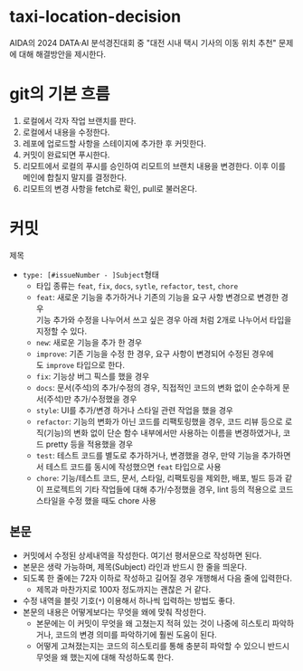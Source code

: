 # taxi-location-decision

AIDA의 2024 DATA·AI 분석경진대회 중 "대전 시내 택시 기사의 이동 위치 추천" 문제에 대해 해결방안을 제시한다.

# git의 기본 흐름

1. 로컬에서 각자 작업 브랜치를 판다.
2. 로컬에서 내용을 수정한다.
3. 레포에 업로드할 사항을 스테이지에 추가한 후 커밋한다.
4. 커밋이 완료되면 푸시한다.
5. 리모트에서 로컬의 푸시를 승인하여 리모트의 브랜치 내용을 변경한다. 이후 이를 메인에 합칠지 말지를 결정한다. 
6. 리모트의 변경 사항을 fetch로 확인, pull로 불러온다.


# 커밋

제목

- `type: [#issueNumber - ]Subject`형태
	- 타입 종류는 `feat`, `fix`, `docs`, `sytle`, `refactor`, `test`, `chore`
	- `feat`: 새로운 기능을 추가하거나 기존의 기능을 요구 사항 변경으로 변경한 경우  
    기능 추가와 수정을 나누어서 쓰고 싶은 경우 아래 처럼 2개로 나누어서 타입을 지정할 수 있다.
    - `new`: 새로운 기능을 추가 한 경우
    - `improve`: 기존 기능을 수정 한 경우, 요구 사항이 변경되어 수정된 경우에도 `improve` 타입으로 한다.
	- `fix`: 기능상 버그 픽스를 했을 경우
	- `docs`: 문서(주석)의 추가/수정의 경우, 직접적인 코드의 변화 없이 순수하게 문서(주석)만 추가/수정했을 경우
	- `style`: UI를 추가/변경 하거나 스타일 관련 작업을 했을 경우
	- `refactor`: 기능의 변화가 아닌 코드를 리팩토링했을 경우, 코드 리뷰 등으로 로직(기능)의 변화 없이 단순 함수 내부에서만 사용하는 이름을 변경하였거나, 코드 pretty 등을 적용했을 경우
	- `test`: 테스트 코드를 별도로 추가하거나, 변경했을 경우, 만약 기능을 추가하면서 테스트 코드를 동시에 작성했으면 `feat` 타입으로 사용
	- `chore`: 기능/테스트 코드, 문서, 스타일, 리팩토링을 제외한, 배포, 빌드 등과 같이 프로젝트의 기타 작업들에 대해 추가/수정했을 경우, lint 등의 적용으로 코드 스타일을 수정 했을 때도 chore 사용

## 본문
- 커밋에서 수정된 상세내역을 작성한다. 여기선 평서문으로 작성하면 된다.
- 본문은 생략 가능하며, 제목(Subject) 라인과 반드시 한 줄을 띄운다.
- 되도록 한 줄에는 72자 이하로 작성하고 길어질 경우 개행해서 다음 줄에 입력한다.
    - 제목과 마찬가지로 100자 정도까지는 괜찮은 거 같다.
- 수정 내역을 블릿 기호(`*`) 이용해서 하나씩 입력하는 방법도 좋다.
- 본문의 내용은 어떻게보다는 무엇을 왜에 맞춰 작성한다.
    - 본문에는 이 커밋이 무엇을 왜 고쳤는지 적혀 있는 것이 나중에 히스토리 파악하거나, 코드의 변경 의미를 파악하기에 훨씬 도움이 된다.
    - 어떻게 고쳐졌는지는 코드의 히스토리를 통해 충분히 파악할 수 있으니 반드시 무엇을 왜 했는지에 대해 작성하도록 한다.
